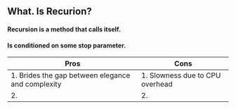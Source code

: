 ## What. Is Recurion?
#### Recursion is a method that calls itself.
#### Is conditioned on some stop parameter.

| Pros | Cons |
| -------- | -------- |
| 1. Brides the gap between elegance and complexity | 1. Slowness due to CPU overhead|
|2.|2.|
